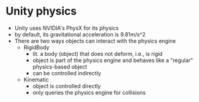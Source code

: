 # Unity physics

- Unity uses NVIDIA's PhysX for its physics
- by default, its gravitational acceleration is 9.81m/s^2
- There are two ways objects can interact with the physics engine
  - RigidBody
    - lit. a body (object) that does not deform, i.e., is rigid
    - object is part of the physics engine and behaves like a "regular" physics-based object
    - can be controlled indirectly 
  - Kinematic
    - object is controlled directly
    - only queries the physics engine for collisions

